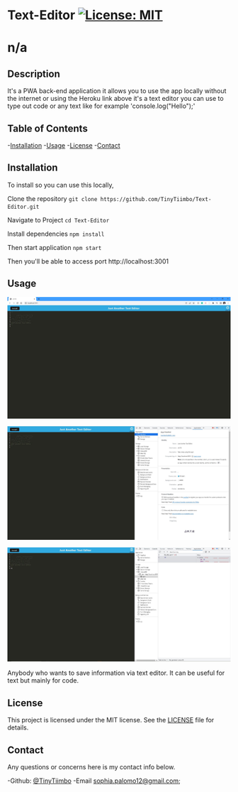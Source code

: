 # Text-Editor [![License: MIT](https://img.shields.io/badge/License-MIT-yellow.svg)](https://opensource.org/licenses/MIT)

  # n/a

  ## Description

  It's a PWA back-end application it allows you to use the app locally without the internet or using the Heroku link above it's a text editor you can use to type out code or any text like for example 'console.log("Hello");'

  ## Table of Contents

  -[Installation](#installation)
  -[Usage](#usage)
  -[License](#license)
  -[Contact](#contact)

  ## Installation

 To install so you can use this locally,

 Clone the repository
 `git clone https://github.com/TinyTiimbo/Text-Editor.git`

 Navigate to Project
  `cd Text-Editor`

Install dependencies 
  `npm install`

Then start application
  `npm start`

  Then you'll be able to access port http://localhost:3001

  ## Usage
  
![Main Page](./imgs/applicationPage.JPG)

![Manifest](./imgs/manifest.JPG)

![Storage](./imgs/storage.JPG)
  
  Anybody who wants to save information via text editor. It can be useful for text but mainly for code.
  
  ## License
  
  
  This project is licensed under the MIT license. 
  See the [LICENSE](./LICENSE) file for details.

  ## Contact

  Any questions or concerns here is my contact info below.

  -Github: [@TinyTiimbo](https://github.com/TinyTiimbo)
  -Email sophia.palomo12@gmail.com;
